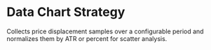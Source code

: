 # Data Chart Strategy

Collects price displacement samples over a configurable period and normalizes them by ATR or percent for scatter analysis.
